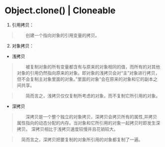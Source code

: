 # Object.clone() | Cloneable
1. 引用拷贝：
> &emsp;&emsp;创建一个指向对象的引用变量的拷贝。

2. 对象拷贝：
+ 浅拷贝
> &emsp;&emsp;被复制对象的所有变量都含有与原来的对象相同的值，而所有的对其他对象的引用仍然指向原来的对象。即对象的浅拷贝会对“主”对象进行拷贝，
 但不会复制主对象里面的对象。”里面的对象“会在原来的对象和它的副本之间共享。
  
 > &emsp;&emsp;简而言之，浅拷贝仅仅复制所考虑的对象，而不复制它所引用的对象。

+ 深拷贝
> &emsp;&emsp;深拷贝是一个整个独立的对象拷贝，深拷贝会拷贝所有的属性,并拷贝属性指向的动态分配的内存。当对象和它所引用的对象一起拷贝时即发生深拷贝。
深拷贝相比于浅拷贝速度较慢并且花销较大。

> &emsp;简而言之，深拷贝把要复制的对象所引用的对象都复制了一遍。
